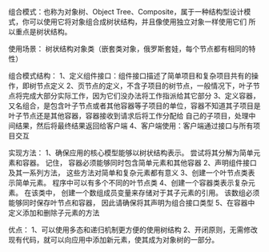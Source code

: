 组合模式：也称为对象树、Object Tree、Composite，属于一种结构型设计模式，你可以使用它将对象组合成树状结构，并且像使用独立对象一样使用它们
所以重点是树状结构。

使用场景：
树状结构对象类（嵌套类对象，俄罗斯套娃，每个节点都有相同的特性）


组合模式结构：
1、定义组件接口：组件接口描述了简单项目和复杂项目共有的操作，即树节点定义
2、页节点的定义，不含子项目的树节点，一般情况下，叶子节点将完成大部分实际工作，因为它们没办法将工作指派给其它部分
3、定义容器，又名组合，是包含叶子节点或者其他容器等子项目的单位，容器不知道其子项目是叶子节点还是其他容器，容器接收到请求后将工作分配给
自己的子项目，处理中间结果，然后将最终结果返回给客户端
4、客户端使用：客户端通过接口与所有项目交互

实现方法：
1、确保应用的核心模型能够以树状结构表示。 尝试将其分解为简单元素和容器。 记住， 容器必须能够同时包含简单元素和其他容器
2、声明组件接口及其一系列方法， 这些方法对简单和复杂元素都有意义
3、创建一个叶节点类表示简单元素。 程序中可以有多个不同的叶节点类
4、创建一个容器类表示复杂元素。 在该类中， 创建一个数组成员变量来存储对于其子元素的引用。 该数组必须能够同时保存叶节点和容器， 因此请确保将其声明为组合接口类型
5、在容器中定义添加和删除子元素的方法

优点：
1、可以使用多态和递归机制更方便的使用树结构
2、开闭原则，无需修改现有代码，就可以向应用中添加新元素，使其成为对象树的一部分。



